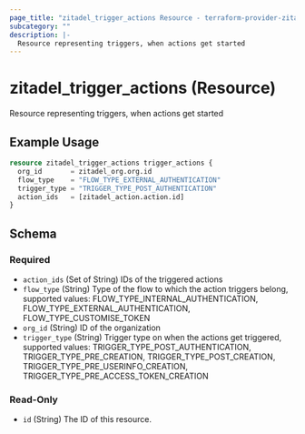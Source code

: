 ```yaml
---
page_title: "zitadel_trigger_actions Resource - terraform-provider-zitadel"
subcategory: ""
description: |-
  Resource representing triggers, when actions get started
---
```


# zitadel_trigger_actions (Resource)

Resource representing triggers, when actions get started

## Example Usage

```terraform
resource zitadel_trigger_actions trigger_actions {
  org_id       = zitadel_org.org.id
  flow_type    = "FLOW_TYPE_EXTERNAL_AUTHENTICATION"
  trigger_type = "TRIGGER_TYPE_POST_AUTHENTICATION"
  action_ids   = [zitadel_action.action.id]
}
```

<!-- schema generated by tfplugindocs -->
## Schema

### Required

- `action_ids` (Set of String) IDs of the triggered actions
- `flow_type` (String) Type of the flow to which the action triggers belong, supported values: FLOW_TYPE_INTERNAL_AUTHENTICATION, FLOW_TYPE_EXTERNAL_AUTHENTICATION, FLOW_TYPE_CUSTOMISE_TOKEN
- `org_id` (String) ID of the organization
- `trigger_type` (String) Trigger type on when the actions get triggered, supported values: TRIGGER_TYPE_POST_AUTHENTICATION, TRIGGER_TYPE_PRE_CREATION, TRIGGER_TYPE_POST_CREATION, TRIGGER_TYPE_PRE_USERINFO_CREATION, TRIGGER_TYPE_PRE_ACCESS_TOKEN_CREATION

### Read-Only

- `id` (String) The ID of this resource.